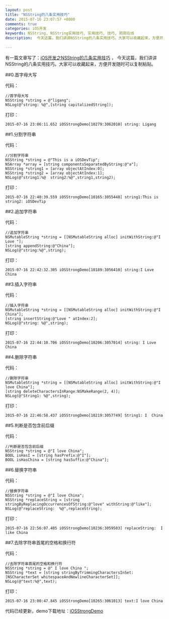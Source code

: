 ```yaml
---
layout: post
title: "NSString的八条实用技巧"
date: 2015-07-16 23:07:57 +0800
comments: true
categories: iOS开发
keywords: NSString, NSString实用技巧, 实用技巧, 技巧, 刚刚在线
description:  今天这篇，我们讲讲NSString的八条实用技巧。大家可以收藏起来，方便开发随时可以复制粘贴。
 
---
```


有一篇文章写了：[iOS开发之NSString的几条实用技巧](http://www.superqq.com/blog/2015/07/11/ioskai-fa-zhi-nsstringde-ji-tiao-shi-yong-ji-qiao/) ， 今天这篇，我们讲讲NSString的八条实用技巧。大家可以收藏起来，方便开发随时可以复制粘贴。

##0.首字母大写

代码：

	//首字母大写
    NSString *string = @"ligang";
    NSLog(@"string: %@",[string capitalizedString]);
   
打印：
   
    2015-07-16 23:06:11.652 iOSStrongDemo[10279:3062010] string: Ligang

##1.分割字符串

代码：

	//分割字符串
    NSString *string = @"This is a iOSDevTip";
    NSArray *array = [string componentsSeparatedByString:@"a"];
    NSString *string1 = [array objectAtIndex:0];
    NSString *string2 = [array objectAtIndex:1];
    NSLog(@"string1:%@  string2:%@",string1,string2);
 
打印：  
    
	2015-07-16 22:40:39.559 iOSStrongDemo[10165:3055448] string1:This is   string2: iOSDevTip

##2.追加字符串

代码：

    //追加字符串
    NSMutableString *string = [[NSMutableString alloc] initWithString:@"I Love "];
    [string appendString:@"China"];
    NSLog(@"string:%@",string);
   
打印：    
    
    2015-07-16 22:42:32.305 iOSStrongDemo[10189:3056410] string:I Love China

##3.插入字符串

代码：

	//插入字符串
    NSMutableString *string = [[NSMutableString alloc] initWithString:@"I China"];
    [string insertString:@"Love " atIndex:2];
    NSLog(@"string: %@",string);
    
打印：    
    
    2015-07-16 22:44:10.706 iOSStrongDemo[10206:3057014] string: I Love China

##4.删除字符串

代码：
 	
 	//删除字符串
	NSMutableString *string = [[NSMutableString alloc] initWithString:@"I love China"];
    [string deleteCharactersInRange:NSMakeRange(2, 4)];
    NSLog(@"String1: %@",string);

打印：

	2015-07-16 22:46:58.437 iOSStrongDemo[10219:3057749] String1: I  China

##5.判断是否包含前后缀

代码：

 	//判断是否包含前后缀
    NSString *string = @"I love China";
    BOOL isHasI = [string hasPrefix:@"I"];
    BOOL isHasChina = [string hasSuffix:@"China"];
    
##6.替换字符串

代码：

	//替换字符串
    NSString *string = @"I love China";
    NSString *replaceString = [string stringByReplacingOccurrencesOfString:@"love" withString:@"like"];
    NSLog(@"replaceString:  %@",replaceString);
    
打印：    
    
    2015-07-16 22:56:07.405 iOSStrongDemo[10236:3059503] replaceString:  I like China

##7.去除字符串首尾的空格和换行符

代码：

	//去除字符串首尾的空格和换行符
    NSString *string = @" I love China ";
    NSString *text = [string stringByTrimmingCharactersInSet:[NSCharacterSet whitespaceAndNewlineCharacterSet]];
    NSLog(@"text:%@",text);
    
    
打印：
    
    2015-07-16 23:00:47.845 iOSStrongDemo[10265:3061013] text:I love China

代码已经更新，demo下载地址：[iOSStrongDemo](https://github.com/worldligang/iOSStrongDemo)
